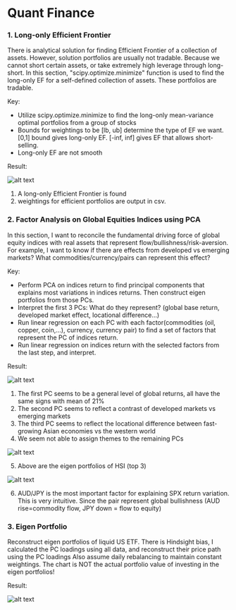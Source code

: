 # Quant Finance

### 1. Long-only Efficient Frontier
There is analytical solution for finding Efficient Frontier of a collection of assets. However, solution portfolios are usually not tradable. 
Because we cannot short certain assets, or take extremely high leverage through long-short.
In this section, "scipy.optimize.minimize" function is used to find the long-only EF for a self-defined collection of assets. These portfolios are tradable.

Key:
- Utilize scipy.optimize.minimize to find the long-only mean-variance optimal portfolios from a group of stocks
- Bounds for weightings to be [lb, ub] determine the type of EF we want. [0,1] bound gives long-only EF. [-inf, inf] gives EF that allows short-selling.
- Long-only EF are not smooth

Result:

![alt text](https://github.com/johncky/Quantitative-Finance/blob/main/pic/Efficient_Frontier(NoRiskFree).png?raw=true)

1. A long-only Efficient Frontier is found
2. weightings for efficient portfolios are output in csv.

### 2. Factor Analysis on Global Equities Indices using PCA
In this section, I want to reconcile the fundamental driving force of global equity indices with real assets that represent flow/bullishness/risk-aversion.
For example, I want to know if there are effects from developed vs emerging markets? What commodities/currency/pairs can represent this effect?

Key:
- Perform PCA on indices return to find principal components that explains most variations in indices returns. Then construct eigen portfolios from those PCs.
- Interpret the first 3 PCs: What do they represent? (global base return, developed market effect, locational difference...)
- Run linear regression on each PC with each factor(commodities (oil, copper, coin,...), currency, currency pair) to find a set of factors that represent the PC of indices return.
- Run linear regression on indices return with the selected factors from the last step, and interpret.

Result:

![alt text](https://github.com/johncky/Quantitative-Finance/blob/main/pic/2_PC.png?raw=true)

1. The first PC seems to be a general level of global returns, all have the same signs with mean of 21% 
2. The second PC seems to reflect a contrast of developed markets vs emerging markets
3. The third PC seems to reflect the locational difference between fast-growing Asian economies vs the western world
4. We seem not able to assign themes to the remaining PCs
   
![alt text](https://github.com/johncky/Quantitative-Finance/blob/main/pic/2_PCC.png?raw=true)

5. Above are the eigen portfolios of HSI (top 3)

![alt text](https://github.com/johncky/Quantitative-Finance/blob/main/pic/2_Regression.png?raw=true)

6. AUD/JPY is the most important factor for explaining SPX return variation. 
   This is very intuitive. Since the pair represent global bullishness (AUD rise=commodity flow, JPY down = flow to equity)
   
### 3. Eigen Portfolio 
Reconstruct eigen portfolios of liquid US ETF. 
There is Hindsight bias, I calculated the PC loadings using all data, and reconstruct their price path using the PC loadings
Also assume daily rebalancing to maintain constant weightings. The chart is NOT the actual portfolio value of investing in the eigen portfolios!

Result:

![alt text](https://github.com/johncky/Quantitative-Finance/blob/main/pic/3_EP.png?raw=true)

